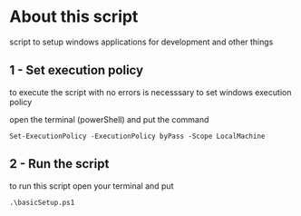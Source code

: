 # About this script

script to setup windows applications for development and other things

## 1 - Set execution policy
to execute the script with no errors is necesssary to set windows execution policy

open the terminal (powerShell) and put the command

```
Set-ExecutionPolicy -ExecutionPolicy byPass -Scope LocalMachine
```

## 2 - Run the script
to run this script open your terminal and put

```
.\basicSetup.ps1
```